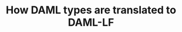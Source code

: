 ---
title: "How DAML types are translated to DAML-LF"
weight: 2
description: >
  This page shows how types in DAML are translated into DAML-LF. It should help you understand and predict the generated client interfaces, which is useful when you're building a DAML-based application that uses the Ledger API or client bindings in other languages.
---